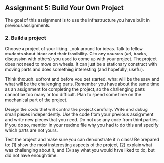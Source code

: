 ## Assignment 5: Build Your Own Project
The goal of this assignment is to use the infrastructure you have built in previous assignments. 

### 2. Build a project

Choose a project of your liking. Look around for ideas. Talk to fellow students about ideas and their feasibility. Cite any sources (url, books, discussion with others) you used to come up with your project. The project does not need to move on wheels. It can just be a stationary construct with moving parts and does something interesting (and hopefully, useful).

Think through, upfront and before you get started, what will be the easy and what will be the challenging parts. Remember you have about the same time as an assignment for completing the project, so the challenging parts cannot be too many or too difficult. Plan to spend some time on the mechanical part of the project.

Design the code that will control the project carefully. Write and debug small pieces independently. Use the code from your previous assignment and write new pieces that you need. Do not use any code from third parties. If you do so, mention in your readme file why you had to do this and specify which parts are not yours.

Test the project and make sure you can demonstrate it in class! Be prepared to: (1) show the most insteresting aspects of the project, (2) explain what was challenging about it, and (3) say what you would have liked to do, but did not have enough time. 

